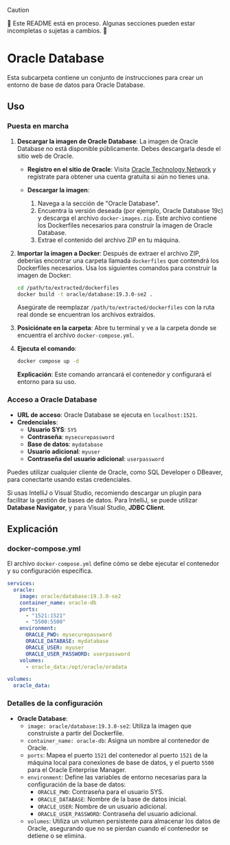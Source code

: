 > [!CAUTION]
> 🚧 Este README está en proceso. Algunas secciones pueden estar incompletas o sujetas a cambios. 🚧


# Oracle Database

Esta subcarpeta contiene un conjunto de instrucciones para crear un entorno de base de datos para Oracle Database.

## Uso

### Puesta en marcha

1. **Descargar la imagen de Oracle Database**:
   La imagen de Oracle Database no está disponible públicamente. Debes descargarla desde el sitio web de Oracle. 

   - **Registro en el sitio de Oracle**: 
     Visita [Oracle Technology Network](https://www.oracle.com/database/technologies/) y regístrate para obtener una cuenta gratuita si aún no tienes una.

   - **Descargar la imagen**:
     1. Navega a la sección de "Oracle Database".
     2. Encuentra la versión deseada (por ejemplo, Oracle Database 19c) y descarga el archivo `docker-images.zip`. Este archivo contiene los Dockerfiles necesarios para construir la imagen de Oracle Database.
     3. Extrae el contenido del archivo ZIP en tu máquina.

2. **Importar la imagen a Docker**:
   Después de extraer el archivo ZIP, deberías encontrar una carpeta llamada `dockerfiles` que contendrá los Dockerfiles necesarios. Usa los siguientes comandos para construir la imagen de Docker:

   ```bash
   cd /path/to/extracted/dockerfiles
   docker build -t oracle/database:19.3.0-se2 .
   ```

   Asegúrate de reemplazar `/path/to/extracted/dockerfiles` con la ruta real donde se encuentran los archivos extraídos.

3. **Posiciónate en la carpeta**: Abre tu terminal y ve a la carpeta donde se encuentra el archivo `docker-compose.yml`.

4. **Ejecuta el comando**:

   ```bash
   docker compose up -d
   ```

   **Explicación**: Este comando arrancará el contenedor y configurará el entorno para su uso.

### Acceso a Oracle Database

- **URL de acceso**: Oracle Database se ejecuta en `localhost:1521`.
- **Credenciales**:
  - **Usuario SYS**: `SYS`
  - **Contraseña**: `mysecurepassword`
  - **Base de datos**: `mydatabase`
  - **Usuario adicional**: `myuser`
  - **Contraseña del usuario adicional**: `userpassword`
  
Puedes utilizar cualquier cliente de Oracle, como SQL Developer o DBeaver, para conectarte usando estas credenciales.

Si usas IntelliJ o Visual Studio, recomiendo descargar un plugin para facilitar la gestión de bases de datos. Para IntelliJ, se puede utilizar **Database Navigator**, y para Visual Studio, **JDBC Client**.

## Explicación

### docker-compose.yml

El archivo `docker-compose.yml` define cómo se debe ejecutar el contenedor y su configuración específica.

```yaml
services:
  oracle:
    image: oracle/database:19.3.0-se2
    container_name: oracle-db  
    ports:
      - "1521:1521"  
      - "5500:5500"  
    environment:
      ORACLE_PWD: mysecurepassword  
      ORACLE_DATABASE: mydatabase  
      ORACLE_USER: myuser  
      ORACLE_USER_PASSWORD: userpassword  
    volumes:
      - oracle_data:/opt/oracle/oradata  

volumes:
  oracle_data:  
```

### Detalles de la configuración

- **Oracle Database**:
  - `image: oracle/database:19.3.0-se2`: Utiliza la imagen que construiste a partir del Dockerfile.
  - `container_name: oracle-db`: Asigna un nombre al contenedor de Oracle.
  - `ports`: Mapea el puerto `1521` del contenedor al puerto `1521` de la máquina local para conexiones de base de datos, y el puerto `5500` para el Oracle Enterprise Manager.
  - `environment`: Define las variables de entorno necesarias para la configuración de la base de datos:
    - `ORACLE_PWD`: Contraseña para el usuario SYS.
    - `ORACLE_DATABASE`: Nombre de la base de datos inicial.
    - `ORACLE_USER`: Nombre de un usuario adicional.
    - `ORACLE_USER_PASSWORD`: Contraseña del usuario adicional.
  - `volumes`: Utiliza un volumen persistente para almacenar los datos de Oracle, asegurando que no se pierdan cuando el contenedor se detiene o se elimina.
